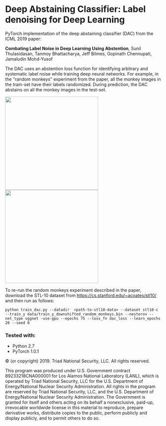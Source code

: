 
# Deep Abstaining Classifier: Label denoising for  Deep Learning

PyTorch implementation of the deep abstaining classifier (DAC) from the  ICML 2019 paper:

**Combating Label Noise in Deep Learning Using Abstention**, Sunil Thulasidasan, Tanmoy Bhattacharya, Jeff Bilmes, Gopinath Chennupati, Jamaludin Mohd-Yusof 

The DAC uses an abstention loss function for identifying arbitrary and systematic label noise  while training deep neural networks. For example, in the "random monkeys" experiment from the paper, all the monkey images in the train-set have their labels randomized. During prediction, the DAC abstains on all the monkey images in the test-set. 

<div class="row">
  <div class="column">
<img src="https://github.com/thulas/dac-label-noise/blob/master/imgs/monkey_tile.png" width="300" >
    </div>
  <div class="column">
<img src="https://github.com/thulas/dac-label-noise/blob/master/imgs/rand_monk_expt_dac_monk_dist.png" width="300">
 </div>
  </div>


To re-run the random monkeys experiment described in the paper, download the STL-10 dataset from https://cs.stanford.edu/~acoates/stl10/
and then run as follows:


`python train_dac.py --datadir  <path-to-stl10-data> --dataset stl10-c --train_y data/train_y_downshifted_random_monkeys.bin --nesterov --net_type vggnet -use-gpu --epochs 75 --loss_fn dac_loss --learn_epochs 20 --seed 0`



### Tested with:

- Python 2.7
- PyTorch 1.0.1



© (or copyright) 2019. Triad National Security, LLC. All rights reserved.
 
This program was produced under U.S. Government contract 89233218CNA000001 for Los Alamos National Laboratory (LANL), which is operated by Triad National Security, LLC for the U.S. Department of Energy/National Nuclear Security Administration. All rights in the program are reserved by Triad National Security, LLC, and the U.S. Department of Energy/National Nuclear Security Administration. The Government is granted for itself and others acting on its behalf a nonexclusive, paid-up, irrevocable worldwide license in this material to reproduce, prepare derivative works, distribute copies to the public, perform publicly and display publicly, and to permit others to do so.

